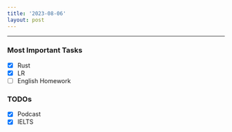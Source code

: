```yaml
---
title: '2023-08-06'
layout: post
---
```


---

### Most Important Tasks

- [x] Rust
- [x] LR
- [ ] English Homework

### TODOs

- [x] Podcast
- [x] IELTS
